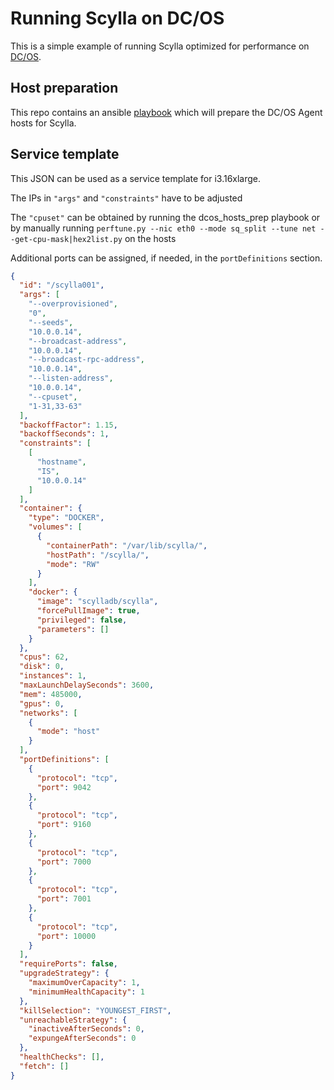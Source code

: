 # Running Scylla on DC/OS
This is a simple example of running Scylla optimized for performance on
[DC/OS](https://dcos.io).

## Host preparation
This repo contains an ansible [playbook](./dcos_hosts_prep/) which will prepare
the DC/OS Agent hosts for Scylla.

## Service template

This JSON can be used as a service template for i3.16xlarge.

The IPs in `"args"` and `"constraints"` have to be adjusted

The `"cpuset"` can be obtained by running the dcos_hosts_prep
playbook or by manually running
`perftune.py --nic eth0 --mode sq_split --tune net --get-cpu-mask|hex2list.py` on the hosts

Additional ports can be assigned, if needed, in the `portDefinitions` section.



```json
{
  "id": "/scylla001",
  "args": [
    "--overprovisioned",
    "0",
    "--seeds",
    "10.0.0.14",
    "--broadcast-address",
    "10.0.0.14",
    "--broadcast-rpc-address",
    "10.0.0.14",
    "--listen-address",
    "10.0.0.14",
    "--cpuset",
    "1-31,33-63"
  ],
  "backoffFactor": 1.15,
  "backoffSeconds": 1,
  "constraints": [
    [
      "hostname",
      "IS",
      "10.0.0.14"
    ]
  ],
  "container": {
    "type": "DOCKER",
    "volumes": [
      {
        "containerPath": "/var/lib/scylla/",
        "hostPath": "/scylla/",
        "mode": "RW"
      }
    ],
    "docker": {
      "image": "scylladb/scylla",
      "forcePullImage": true,
      "privileged": false,
      "parameters": []
    }
  },
  "cpus": 62,
  "disk": 0,
  "instances": 1,
  "maxLaunchDelaySeconds": 3600,
  "mem": 485000,
  "gpus": 0,
  "networks": [
    {
      "mode": "host"
    }
  ],
  "portDefinitions": [
    {
      "protocol": "tcp",
      "port": 9042
    },
    {
      "protocol": "tcp",
      "port": 9160
    },
    {
      "protocol": "tcp",
      "port": 7000
    },
    {
      "protocol": "tcp",
      "port": 7001
    },
    {
      "protocol": "tcp",
      "port": 10000
    }
  ],
  "requirePorts": false,
  "upgradeStrategy": {
    "maximumOverCapacity": 1,
    "minimumHealthCapacity": 1
  },
  "killSelection": "YOUNGEST_FIRST",
  "unreachableStrategy": {
    "inactiveAfterSeconds": 0,
    "expungeAfterSeconds": 0
  },
  "healthChecks": [],
  "fetch": []
}
```
